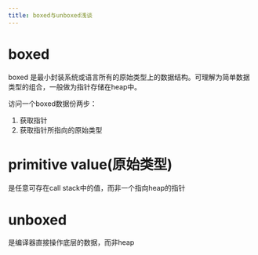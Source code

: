 ```yaml
---
title: boxed与unboxed浅谈
---
```




# boxed

boxed 是最小封装系统或语言所有的原始类型上的数据结构。可理解为简单数据类型的组合，一般做为指针存储在heap中。

访问一个boxed数据份两步：

1. 获取指针
2. 获取指针所指向的原始类型

# primitive value(原始类型)

是任意可存在call stack中的值，而非一个指向heap的指针

# unboxed

是编译器直接操作底层的数据，而非heap